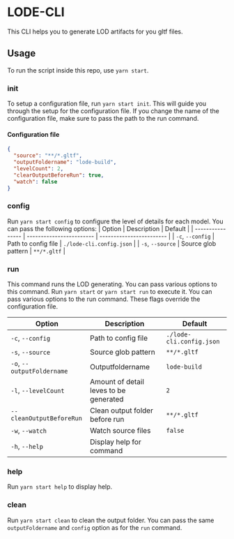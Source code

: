 # LODE-CLI

This CLI helps you to generate LOD artifacts for you gltf files.

## Usage

To run the script inside this repo, use `yarn start`.

### init

To setup a configuration file, run `yarn start init`. This will guide you through the setup for the configuration file. If you change the name of the configuration file, make sure to pass the path to the run command.

#### Configuration file

```lode-cli.config.json
{
  "source": "**/*.gltf",
  "outputFoldername": "lode-build",
  "levelCount": 2,
  "clearOutputBeforeRun": true,
  "watch": false
}

```

### config
Run `yarn start config` to configure the level of details for each model.
You can pass the following options:
| Option           | Description              | Default                  |
| ---------------- | ------------------------ | ------------------------ |
| `-c`, `--config` | Path to config file      | `./lode-cli.config.json` |
| `-s`, `--source` | Source glob pattern      | `**/*.gltf`              |

### run

This command runs the LOD generating. You can pass various options to this command.
Run `yarn start` or `yarn start run` to execute it. You can pass various options to the run command. These flags override the configuration file.

| Option           | Description              | Default                  |
| ---------------- | ------------------------ | ------------------------ |
| `-c`, `--config` | Path to config file      | `./lode-cli.config.json` |
| `-s`, `--source` | Source glob pattern      | `**/*.gltf`              |
| `-o`, `--outputFoldername` | Outputfoldername | `lode-build`           |
| `-l`, `--levelCount` | Amount of detail leves to be generated | `2`    |
| `--cleanOutputBeforeRun`   | Clean output folder before run | `**/*.gltf` |
| `-w`, `--watch`  | Watch source files       | `false`                  |
| `-h`, `--help`   | Display help for command |                          |

### help

Run `yarn start help` to display help.

### clean

Run `yarn start clean` to clean the output folder. You can pass the same `outputFoldername` and `config` option as for the `run` command.
